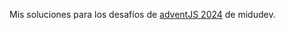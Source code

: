 Mis soluciones para los desafíos de <a href="https://adventjs.dev/" target="_blank">adventJS 2024</a> de midudev.

